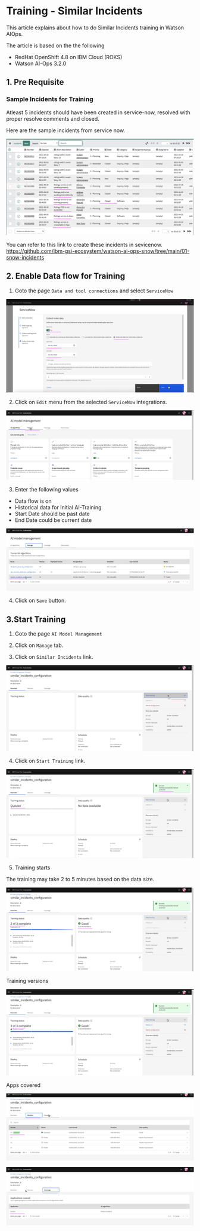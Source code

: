 # Training - Similar Incidents

This article explains about how to do Similar Incidents training in Watson AIOps.

The article is based on the the following

- RedHat OpenShift 4.8 on IBM Cloud (ROKS)
- Watson AI-Ops 3.2.0


## 1. Pre Requisite

### Sample Incidents for Training

Atleast 5 incidents should have been created in service-now, resolved with proper resolve comments and closed.

Here are the sample incidents from service now.

![ServiceNow](./images/image-00001.png)

You can refer to this link to create these incidents in sevicenow. https://github.com/ibm-gsi-ecosystem/watson-ai-ops-snow/tree/main/01-snow-incidents

## 2. Enable Data flow for Training

1. Goto the page `Data and tool connections` and select `ServiceNow` 

![ServiceNow](./images/image-00002.png)


2. Click on `Edit` menu from the selected `ServiceNow` integrations.

![ServiceNow](./images/image-00003.png)


3. Enter the following values

- Data flow is on
- Historical data for Initial AI-Training
- Start Date should be past date 
- End Date could be current date 

![ServiceNow](./images/image-00004.png)

4. Click on `Save` button.

## 3.Start Training

1. Goto the page `AI Model Management`

2. Click on `Manage` tab.

3. Click on `Similar Incidents` link.

![ServiceNow](./images/image-00005.png)

4. Click on `Start Training` link.

![ServiceNow](./images/image-00006.png)

5. Training starts

The training may take 2 to 5 minutes based on the data size.

![ServiceNow](./images/image-00007.png)

Training versions

![ServiceNow](./images/image-00008.png)

Apps covered

![ServiceNow](./images/image-00009.png)

![ServiceNow](./images/image-00010.png)
